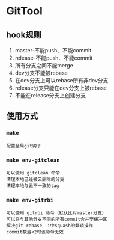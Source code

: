 # GitTool
## hook规则
1. master-不能push、不能commit
2. release-不能push、不能commit
3. 所有分支之间不能merge
4. dev分支不能被rebase
5. 在dev分支上可以rebase所有非dev分支
6. release分支只能在dev分支上被rebase
7. 不能在release分支上创建分支

## 使用方式
### `make`
```
配置全局git钩子
```

### `make env-gitclean`
```
可以使用 gitclean 命令
清理本地已经被云删除的分支
清理本地与云不一致的tag
```

### `make env-gitrbi`
```
可以使用 gitrbi 命令（默认比对master分支）
可以将与其他分支不同的所有commit合并至缓冲区
解决git rebase -i中squash的繁琐操作
commit数量<2时该命令无效
```